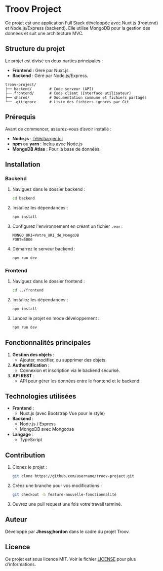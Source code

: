 # Troov Project

Ce projet est une application Full Stack développée avec Nuxt.js (frontend) et Node.js/Express (backend). Elle utilise MongoDB pour la gestion des données et suit une architecture MVC.

## Structure du projet

Le projet est divisé en deux parties principales :
- **Frontend** : Géré par Nuxt.js.
- **Backend** : Géré par Node.js/Express.

```
troov-project/
├── backend/        # Code serveur (API)
├── frontend/       # Code client (Interface utilisateur)
├── shared/         # Documentation commune et fichiers partagés
└── .gitignore      # Liste des fichiers ignorés par Git
```

## Prérequis

Avant de commencer, assurez-vous d’avoir installé :
- **Node.js** : [Télécharger ici](https://nodejs.org/)
- **npm** ou **yarn** : Inclus avec Node.js
- **MongoDB Atlas** : Pour la base de données.

## Installation

### Backend
1. Naviguez dans le dossier backend :
   ```bash
   cd backend
   ```
2. Installez les dépendances :
   ```bash
   npm install
   ```
3. Configurez l'environnement en créant un fichier `.env` :
   ```plaintext
   MONGO_URI=Votre_URI_de_MongoDB
   PORT=5000
   ```
4. Démarrez le serveur backend :
   ```bash
   npm run dev
   ```

### Frontend
1. Naviguez dans le dossier frontend :
   ```bash
   cd ../frontend
   ```
2. Installez les dépendances :
   ```bash
   npm install
   ```
3. Lancez le projet en mode développement :
   ```bash
   npm run dev
   ```

## Fonctionnalités principales

1. **Gestion des objets** :
   - Ajouter, modifier, ou supprimer des objets.
2. **Authentification** :
   - Connexion et inscription via le backend sécurisé.
3. **API REST** :
   - API pour gérer les données entre le frontend et le backend.

## Technologies utilisées

- **Frontend** :
  - Nuxt.js (avec Bootstrap Vue pour le style)
- **Backend** :
  - Node.js / Express
  - MongoDB avec Mongoose
- **Langage** :
  - TypeScript

## Contribution

1. Clonez le projet :
   ```bash
   git clone https://github.com/username/troov-project.git
   ```
2. Créez une branche pour vos modifications :
   ```bash
   git checkout -b feature-nouvelle-fonctionnalité
   ```
3. Ouvrez une pull request une fois votre travail terminé.

## Auteur

Développé par **Jhessyjhordon** dans le cadre du projet Troov.

## Licence

Ce projet est sous licence MIT. Voir le fichier [LICENSE](./LICENSE) pour plus d'informations.

